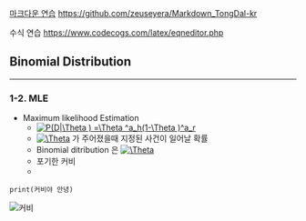 

[마크다운 연습](https://github.com/zeuseyera/Markdown_TongDal-kr)
https://github.com/zeuseyera/Markdown_TongDal-kr

수식 연습
https://www.codecogs.com/latex/eqneditor.php


## Binomial Distribution
---

### 1-2. MLE

- Maximum likelihood Estimation 
  * <a href="https://www.codecogs.com/eqnedit.php?latex=P(D|\Theta&space;)&space;=\Theta&space;^a_h(1-\Theta&space;)^a_r" target="_blank"><img src="https://latex.codecogs.com/gif.latex?P(D|\Theta&space;)&space;=\Theta&space;^a_h(1-\Theta&space;)^a_r" title="P(D|\Theta ) =\Theta ^a_h(1-\Theta )^a_r" /></a>
  * <a href="https://www.codecogs.com/eqnedit.php?latex=\Theta" target="_blank"><img src="https://latex.codecogs.com/gif.latex?\Theta" title="\Theta" /></a> 가 주어졌을때 지정된 사건이 일어날 확률
  * Binomial ditribution 은 <a href="https://www.codecogs.com/eqnedit.php?latex=\Theta" target="_blank"><img src="https://latex.codecogs.com/gif.latex?\Theta" title="\Theta" /></a>
  * 포기한 커비 
  * 

```
print(커비야 안녕)
```


![커비](https://pbs.twimg.com/media/Ea8xQs5U8AAZeTG.png)




